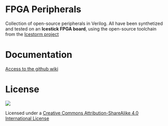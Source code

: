 # FPGA Peripherals
Collection of open-source peripherals in Verilog. All have been synthetized and tested on
an **Icestick FPGA board**, using the open-source toolchain from the
[Icestorm project](http://www.clifford.at/icestorm/)

# Documentation

[Access to the github wiki](https://github.com/Obijuan/FPGA-peripherals/wiki)

# License

![](https://github.com/Obijuan/FPGA-peripherals/raw/master/images/bq-logo-cc-sa-small-150px.png)

Licensed under a  [Creative Commons Attribution-ShareAlike 4.0 International License](http://creativecommons.org/licenses/by-sa/4.0/)
